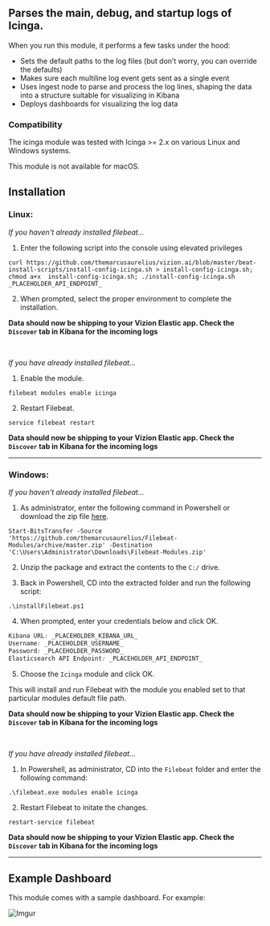 ## Parses the main, debug, and startup logs of Icinga.

When you run this module, it performs a few tasks under the hood:

- Sets the default paths to the log files (but don’t worry, you can override the defaults)
- Makes sure each multiline log event gets sent as a single event
- Uses ingest node to parse and process the log lines, shaping the data into a structure suitable for visualizing in Kibana
- Deploys dashboards for visualizing the log data

### Compatibility

The icinga module was tested with Icinga >= 2.x on various Linux and Windows systems.

This module is not available for macOS.

## Installation

### Linux:

<i>If you haven't already installed filebeat...</i>

1. Enter the following script into the console using elevated privileges

```
curl https://github.com/themarcusaurelius/vizion.ai/blob/master/beat-install-scripts/install-config-icinga.sh > install-config-icinga.sh; chmod a+x  install-config-icinga.sh; ./install-config-icinga.sh _PLACEHOLDER_API_ENDPOINT_
```

2. When prompted, select the proper environment to complete the installation.

**Data should now be shipping to your Vizion Elastic app. Check the ```Discover``` tab in Kibana for the incoming logs**

<br>

<i>If you have already installed filebeat...</i>

1. Enable the module.

```
filebeat modules enable icinga
```

2. Restart Filebeat.

```
service filebeat restart
```

**Data should now be shipping to your Vizion Elastic app. Check the ```Discover``` tab in Kibana for the incoming logs**

<hr>


### Windows:

<i>If you haven't already installed filebeat...</i>

1) As administrator, enter the following command in Powershell or download the zip file [here](https://github.com/themarcusaurelius/Filebeat-Modules/archive/master.zip).

```
Start-BitsTransfer -Source 'https://github.com/themarcusaurelius/Filebeat-Modules/archive/master.zip' -Destination 'C:\Users\Administrator\Downloads\Filebeat-Modules.zip'
```

2) Unzip the package and extract the contents to the `C:/` drive.

3) Back in Powershell, CD into the extracted folder and run the following script:

```
.\installFilebeat.ps1
```

4) When prompted, enter your credentials below and click OK.

```css
Kibana URL: _PLACEHOLDER_KIBANA_URL_
Username: _PLACEHOLDER_USERNAME_
Password: _PLACEHOLDER_PASSWORD_
Elasticsearch API Endpoint: _PLACEHOLDER_API_ENDPOINT_
```

5) Choose the ```Icinga``` module and click OK.

This will install and run Filebeat with the module you enabled set to that particular modules default file path.

**Data should now be shipping to your Vizion Elastic app. Check the ```Discover``` tab in Kibana for the incoming logs**

<br>


<i>If you have already installed filebeat...</i>

1) In Powershell, as administrator, CD into the ```Filebeat``` folder and enter the following command:

```
.\filebeat.exe modules enable icinga
```

2) Restart Filebeat to initate the changes.

```
restart-service filebeat
```

**Data should now be shipping to your Vizion Elastic app. Check the ```Discover``` tab in Kibana for the incoming logs**

<hr>

## Example Dashboard

This module comes with a sample dashboard. For example:

![Imgur](https://imgur.com/191aqAV.png)
